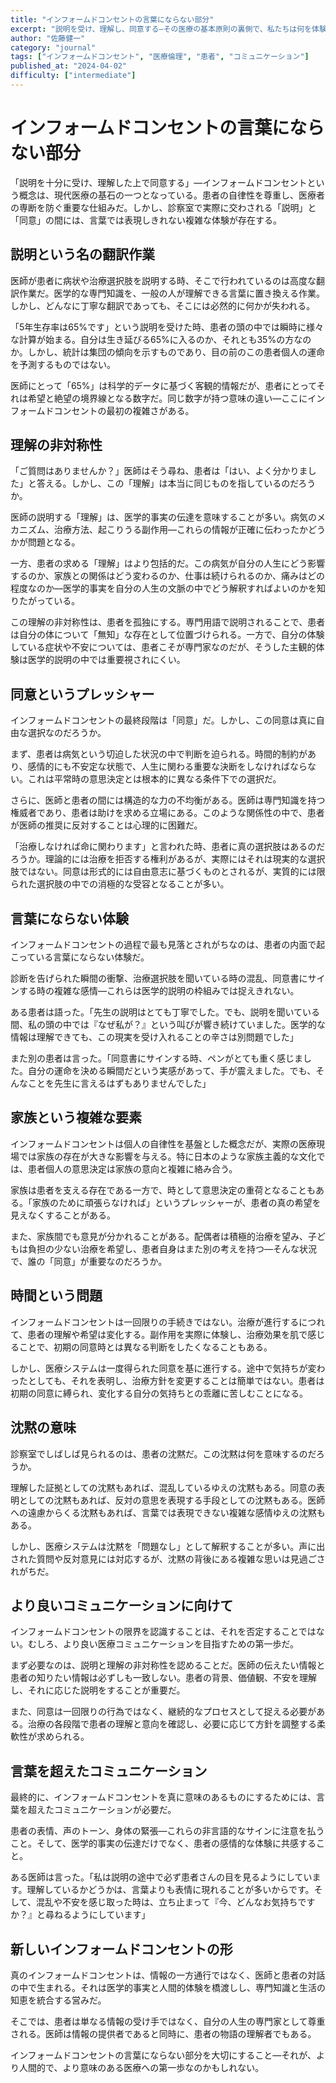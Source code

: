 ```yaml
---
title: "インフォームドコンセントの言葉にならない部分"
excerpt: "説明を受け、理解し、同意する—その医療の基本原則の裏側で、私たちは何を体験しているのだろうか。統計と確率の向こう側にある、一人ひとりの物語について。"
author: "佐藤健一"
category: "journal"
tags: ["インフォームドコンセント", "医療倫理", "患者", "コミュニケーション"]
published_at: "2024-04-02"
difficulty: ["intermediate"]
---
```


# インフォームドコンセントの言葉にならない部分

「説明を十分に受け、理解した上で同意する」—インフォームドコンセントという概念は、現代医療の基石の一つとなっている。患者の自律性を尊重し、医療者の専断を防ぐ重要な仕組みだ。しかし、診察室で実際に交わされる「説明」と「同意」の間には、言葉では表現しきれない複雑な体験が存在する。

## 説明という名の翻訳作業

医師が患者に病状や治療選択肢を説明する時、そこで行われているのは高度な翻訳作業だ。医学的な専門知識を、一般の人が理解できる言葉に置き換える作業。しかし、どんなに丁寧な翻訳であっても、そこには必然的に何かが失われる。

「5年生存率は65%です」という説明を受けた時、患者の頭の中では瞬時に様々な計算が始まる。自分は生き延びる65%に入るのか、それとも35%の方なのか。しかし、統計は集団の傾向を示すものであり、目の前のこの患者個人の運命を予測するものではない。

医師にとって「65%」は科学的データに基づく客観的情報だが、患者にとってそれは希望と絶望の境界線となる数字だ。同じ数字が持つ意味の違い—ここにインフォームドコンセントの最初の複雑さがある。

## 理解の非対称性

「ご質問はありませんか？」医師はそう尋ね、患者は「はい、よく分かりました」と答える。しかし、この「理解」は本当に同じものを指しているのだろうか。

医師の説明する「理解」は、医学的事実の伝達を意味することが多い。病気のメカニズム、治療方法、起こりうる副作用—これらの情報が正確に伝わったかどうかが問題となる。

一方、患者の求める「理解」はより包括的だ。この病気が自分の人生にどう影響するのか、家族との関係はどう変わるのか、仕事は続けられるのか、痛みはどの程度なのか—医学的事実を自分の人生の文脈の中でどう解釈すればよいのかを知りたがっている。

この理解の非対称性は、患者を孤独にする。専門用語で説明されることで、患者は自分の体について「無知」な存在として位置づけられる。一方で、自分の体験している症状や不安については、患者こそが専門家なのだが、そうした主観的体験は医学的説明の中では重要視されにくい。

## 同意というプレッシャー

インフォームドコンセントの最終段階は「同意」だ。しかし、この同意は真に自由な選択なのだろうか。

まず、患者は病気という切迫した状況の中で判断を迫られる。時間的制約があり、感情的にも不安定な状態で、人生に関わる重要な決断をしなければならない。これは平常時の意思決定とは根本的に異なる条件下での選択だ。

さらに、医師と患者の間には構造的な力の不均衡がある。医師は専門知識を持つ権威者であり、患者は助けを求める立場にある。このような関係性の中で、患者が医師の推奨に反対することは心理的に困難だ。

「治療しなければ命に関わります」と言われた時、患者に真の選択肢はあるのだろうか。理論的には治療を拒否する権利があるが、実際にはそれは現実的な選択肢ではない。同意は形式的には自由意志に基づくものとされるが、実質的には限られた選択肢の中での消極的な受容となることが多い。

## 言葉にならない体験

インフォームドコンセントの過程で最も見落とされがちなのは、患者の内面で起こっている言葉にならない体験だ。

診断を告げられた瞬間の衝撃、治療選択肢を聞いている時の混乱、同意書にサインする時の複雑な感情—これらは医学的説明の枠組みでは捉えきれない。

ある患者は語った。「先生の説明はとても丁寧でした。でも、説明を聞いている間、私の頭の中では『なぜ私が？』という叫びが響き続けていました。医学的な情報は理解できても、この現実を受け入れることの辛さは別問題でした」

また別の患者は言った。「同意書にサインする時、ペンがとても重く感じました。自分の運命を決める瞬間だという実感があって、手が震えました。でも、そんなことを先生に言えるはずもありませんでした」

## 家族という複雑な要素

インフォームドコンセントは個人の自律性を基盤とした概念だが、実際の医療現場では家族の存在が大きな影響を与える。特に日本のような家族主義的な文化では、患者個人の意思決定は家族の意向と複雑に絡み合う。

家族は患者を支える存在である一方で、時として意思決定の重荷となることもある。「家族のために頑張らなければ」というプレッシャーが、患者の真の希望を見えなくすることがある。

また、家族間でも意見が分かれることがある。配偶者は積極的治療を望み、子どもは負担の少ない治療を希望し、患者自身はまた別の考えを持つ—そんな状況で、誰の「同意」が重要なのだろうか。

## 時間という問題

インフォームドコンセントは一回限りの手続きではない。治療が進行するにつれて、患者の理解や希望は変化する。副作用を実際に体験し、治療効果を肌で感じることで、初期の同意時とは異なる判断をしたくなることもある。

しかし、医療システムは一度得られた同意を基に進行する。途中で気持ちが変わったとしても、それを表明し、治療方針を変更することは簡単ではない。患者は初期の同意に縛られ、変化する自分の気持ちとの乖離に苦しむことになる。

## 沈黙の意味

診察室でしばしば見られるのは、患者の沈黙だ。この沈黙は何を意味するのだろうか。

理解した証拠としての沈黙もあれば、混乱しているゆえの沈黙もある。同意の表明としての沈黙もあれば、反対の意思を表現する手段としての沈黙もある。医師への遠慮からくる沈黙もあれば、言葉では表現できない複雑な感情ゆえの沈黙もある。

しかし、医療システムは沈黙を「問題なし」として解釈することが多い。声に出された質問や反対意見には対応するが、沈黙の背後にある複雑な思いは見過ごされがちだ。

## より良いコミュニケーションに向けて

インフォームドコンセントの限界を認識することは、それを否定することではない。むしろ、より良い医療コミュニケーションを目指すための第一歩だ。

まず必要なのは、説明と理解の非対称性を認めることだ。医師の伝えたい情報と患者の知りたい情報は必ずしも一致しない。患者の背景、価値観、不安を理解し、それに応じた説明をすることが重要だ。

また、同意は一回限りの行為ではなく、継続的なプロセスとして捉える必要がある。治療の各段階で患者の理解と意向を確認し、必要に応じて方針を調整する柔軟性が求められる。

## 言葉を超えたコミュニケーション

最終的に、インフォームドコンセントを真に意味のあるものにするためには、言葉を超えたコミュニケーションが必要だ。

患者の表情、声のトーン、身体の緊張—これらの非言語的なサインに注意を払うこと。そして、医学的事実の伝達だけでなく、患者の感情的な体験に共感すること。

ある医師は言った。「私は説明の途中で必ず患者さんの目を見るようにしています。理解しているかどうかは、言葉よりも表情に現れることが多いからです。そして、混乱や不安を感じ取った時は、立ち止まって『今、どんなお気持ちですか？』と尋ねるようにしています」

## 新しいインフォームドコンセントの形

真のインフォームドコンセントは、情報の一方通行ではなく、医師と患者の対話の中で生まれる。それは医学的事実と人間的体験を橋渡しし、専門知識と生活の知恵を統合する営みだ。

そこでは、患者は単なる情報の受け手ではなく、自分の人生の専門家として尊重される。医師は情報の提供者であると同時に、患者の物語の理解者でもある。

インフォームドコンセントの言葉にならない部分を大切にすること—それが、より人間的で、より意味のある医療への第一歩なのかもしれない。 